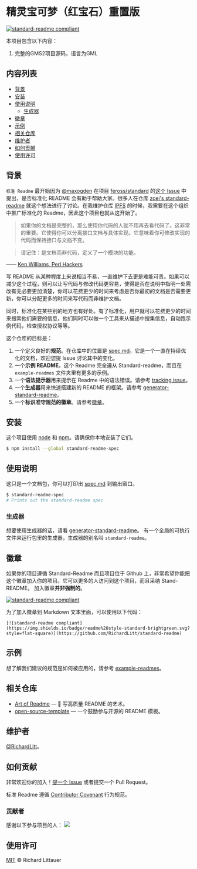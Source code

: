 # 精灵宝可梦（红宝石）重置版

[![standard-readme compliant](https://img.shields.io/badge/readme%20style-standard-brightgreen.svg?style=flat-square)](https://github.com/RichardLitt/standard-readme)


本项目包含以下内容：

1. 完整的GMS2项目源码，语言为GML

## 内容列表

- [背景](#背景)
- [安装](#安装)
- [使用说明](#使用说明)
	- [生成器](#生成器)
- [徽章](#徽章)
- [示例](#示例)
- [相关仓库](#相关仓库)
- [维护者](#维护者)
- [如何贡献](#如何贡献)
- [使用许可](#使用许可)

## 背景

`标准 Readme` 最开始因为 [@maxogden](https://github.com/maxogden) 在项目 [feross/standard](https://github.com/feross/standard) 的[这个 Issue](https://github.com/feross/standard/issues/141) 中提出，是否标准化 README 会有助于帮助大家。很多人在仓库 [zcei's standard-readme](https://github.com/zcei/standard-readme/issues/1) 就这个想法进行了讨论。在我维护仓库 [IPFS](https://github.com/ipfs) 的时候，我需要在这个组织中推广标准化的 Readme，因此这个项目也就从这开始了。

> 如果你的文档是完整的，那么使用你代码的人就不用再去看代码了。这非常的重要。它使得你可以分离接口文档与具体实现。它意味着你可修改实现的代码而保持接口与文档不变。

> 请记住：是文档而非代码，定义了一个模块的功能。

—— [Ken Williams, Perl Hackers](http://mathforum.org/ken/perl_modules.html#document)

写 README 从某种程度上来说相当不易，一直维护下去更是难能可贵。如果可以减少这个过程，则可以让写代码与修改代码更容易，使得是否在说明中指明一处需改有无必要更加清楚，你可以花费更少的时间来考虑是否你最初的文档是否需要更新，你可以分配更多的时间来写代码而非维护文档。

同时，标准化在某些别的地方也有好处。有了标准化，用户就可以花费更少的时间来搜索他们需要的信息，他们同时可以做一个工具来从描述中搜集信息，自动跑示例代码，检查授权协议等等。

这个仓库的目标是：

1. 一个定义良好的**规范**。在仓库中的位置是 [spec.md](spec.md)。它是一个一直在持续优化的文档，欢迎您提 Issue 讨论其中的变化。
2. 一个**示例 README**。这个 Readme 完全遵从 Standard-readme，而且在 `example-readmes` 文件夹里有更多的示例。
3. 一个**语法提示器**用来提示在 Readme 中的语法错误。请参考 [tracking issue](https://github.com/RichardLitt/standard-readme/issues/5)。
4. 一个**生成器**用来快速搭建新的 README 的框架。请参考 [generator-standard-readme](https://github.com/RichardLitt/generator-standard-readme)。
5. 一个**标识准守规范的徽章**。请参考[徽章](#徽章)。

## 安装

这个项目使用 [node](http://nodejs.org) 和 [npm](https://npmjs.com)。请确保你本地安装了它们。

```sh
$ npm install --global standard-readme-spec
```

## 使用说明

这只是一个文档包，你可以打印出 [spec.md](spec.md) 到输出窗口。

```sh
$ standard-readme-spec
# Prints out the standard-readme spec
```

### 生成器

想要使用生成器的话，请看 [generator-standard-readme](https://github.com/RichardLitt/generator-standard-readme)。
有一个全局的可执行文件来运行包里的生成器，生成器的别名叫 `standard-readme`。

## 徽章
如果你的项目遵循 Standard-Readme 而且项目位于 Github 上，非常希望你能把这个徽章加入你的项目。它可以更多的人访问到这个项目，而且采纳 Stand-README。 加入徽章**并非强制的**。 

[![standard-readme compliant](https://img.shields.io/badge/readme%20style-standard-brightgreen.svg?style=flat-square)](https://github.com/RichardLitt/standard-readme)

为了加入徽章到 Markdown 文本里面，可以使用以下代码：

```
[![standard-readme compliant](https://img.shields.io/badge/readme%20style-standard-brightgreen.svg?style=flat-square)](https://github.com/RichardLitt/standard-readme)
```

## 示例

想了解我们建议的规范是如何被应用的，请参考 [example-readmes](example-readmes/)。

## 相关仓库

- [Art of Readme](https://github.com/noffle/art-of-readme) — 💌 写高质量 README 的艺术。
- [open-source-template](https://github.com/davidbgk/open-source-template/) — 一个鼓励参与开源的 README 模板。

## 维护者

[@RichardLitt](https://github.com/RichardLitt)。

## 如何贡献

非常欢迎你的加入！[提一个 Issue](https://github.com/RichardLitt/standard-readme/issues/new) 或者提交一个 Pull Request。


标准 Readme 遵循 [Contributor Covenant](http://contributor-covenant.org/version/1/3/0/) 行为规范。

### 贡献者

感谢以下参与项目的人：
<a href="graphs/contributors"><img src="https://opencollective.com/standard-readme/contributors.svg?width=890&button=false" /></a>


## 使用许可

[MIT](LICENSE) © Richard Littauer
